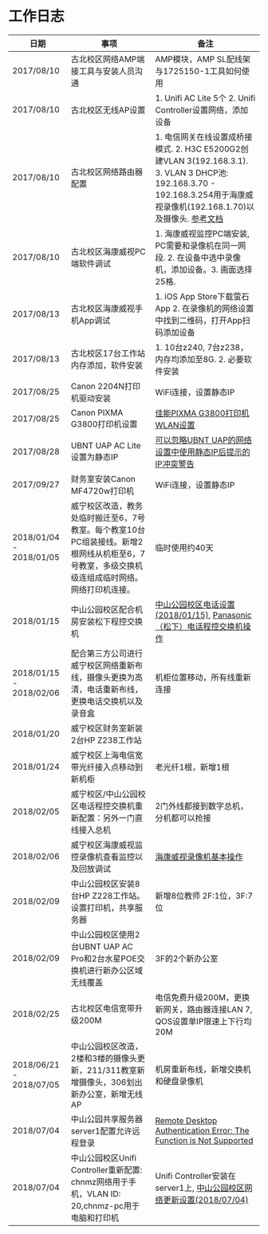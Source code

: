 # 工作日志

| 日期 | 事项 | 备注 |
| ---- | ---- | ---- | 
| 2017/08/10 | 古北校区网络AMP端接工具与安装人员沟通 | AMP模块，AMP SL配线架与1725150-1工具如何使用 |
| 2017/08/10 | 古北校区无线AP设置 | 1. Unifi AC Lite 5个 2. Unifi Controller设置网络，添加设备 |
| 2017/08/10 | 古北校区网络路由器配置 | 1. 电信网关在线设置成桥接模式. 2. H3C E5200G2创建VLAN 3(192.168.3.1). 3. VLAN 3 DHCP池: 192.168.3.70 - 192.168.3.254用于海康威视录像机(192.168.1.70)以及摄像头. [参考文档](https://github.com/northbright/Notes/blob/master/hardware/vlan-settings-for-h3c-router-and-ubnt-uap.md)|
| 2017/08/10 | 古北校区海康威视PC端软件调试 | 1. 海康威视监控PC端安装, PC需要和录像机在同一网段. 2. 在设备中选中录像机，添加设备。3. 画面选择25格. |
| 2017/08/13 | 古北校区海康威视手机App调试 | 1. iOS App Store下载萤石App 2. 在录像机的网络设置中找到二维码，打开App扫码添加设备 |
| 2017/08/13 | 古北校区17台工作站内存添加，软件安装 | 1. 10台z240, 7台z238，内存均添加至8G. 2. 必要软件安装 |
| 2017/08/25 | Canon 2204N打印机驱动安装 | WiFi连接，设置静态IP |
| 2017/08/25 | Canon PIXMA G3800打印机设置 | [佳能PIXMA G3800打印机WLAN设置](https://github.com/northbright/Notes/blob/master/Software/driver/canon/wlan-configuration-of-canon-pixma-g3800-printer/wlan-configuration-of-canon-pixma-g3800-printer.md) |
| 2017/08/28 | UBNT UAP AC Lite设置为静态IP | [可以忽略UBNT UAP的网络设置中使用静态IP后提示的IP冲突警告](https://github.com/northbright/Notes/blob/master/hardware/ignore-the-ip-conflict-warning-when-use-static-ip-for-ubnt-uap.md) |
| 2017/09/27 | 财务室安装Canon MF4720w打印机 | WiFi连接，设置静态IP |
| 2018/01/04 - 2018/01/05 | 威宁校区改造，教务处临时搬迁至6，7号教室。每个教室10台PC组装接线。新增2根网线从机柜至6，7号教室，多级交换机级连组成临时网络。网络打印机连接。 | 临时使用约40天 |
| 2018/01/15 | 中山公园校区配合机房安装松下程控交换机 | [中山公园校区电话设置(2018/01/15)](https://github.com/shchnmz/worklog/blob/master/hardware-and-network/doc/telephone-settings-of-zhongshan-park.md), [Panasonic（松下）电话程控交换机操作](https://github.com/northbright/Notes/blob/master/hardware/panasonic-kx-ns300-basis.md) |
| 2018/01/15 - 2018/02/06 | 配合第三方公司进行威宁校区网络重新布线，摄像头更换为高清，电话重新布线，更换电话交换机以及录音盒 | 机柜位置移动，所有线重新连接 |
| 2018/01/20 | 威宁校区财务室新装2台HP Z238工作站 | |
| 2018/01/24 | 威宁校区上海电信宽带光纤接入点移动到新机柜 | 老光纤1根，新增1根 |
| 2018/02/05 | 威宁校区/中山公园校区电话程控交换机重新配置：另外一门直线接入总机 | 2门外线都接到数字总机，分机都可以抢接 |
| 2018/02/06 | 威宁校区海康威视监控录像机查看监控以及回放调试 | [海康威视录像机基本操作](https://github.com/northbright/Notes/blob/master/hardware/hikvision-recorder-basis/hikvision-recorder-basis.md) |
| 2018/02/09 | 中山公园校区安装8台HP Z228工作站。设置打印机，共享服务器 | 新增8位教师 2F:1位，3F:7位|
| 2018/02/09 | 中山公园校区使用2台UBNT UAP AC Pro和2台水星POE交换机进行新办公区域无线覆盖 | 3F的2个新办公室 |
| 2018/02/25 | 古北校区电信宽带升级200M | 电信免费升级200M，更换新网关，路由器连接LAN 7, QOS设置单IP限速上下行均20M |
| 2018/06/21 - 2018/07/05 | 中山公园校区改造，2楼和3楼的摄像头更新，211/311教室新增摄像头，306划出新办公室，新增无线AP | 机房重新布线，新增交换机和硬盘录像机 |
| 2018/07/04 | 中山公园共享服务器server1配置允许远程登录 | [Remote Desktop Authentication Error: The Function is Not Supported](https://github.com/northbright/Notes/blob/master/Windows/remote-desktop/remote-desktop-authentication-error-the-function-is-not-supported.md)  |
| 2018/07/04 | 中山公园校区Unifi Controller重新配置: chnmz网络用于手机，VLAN ID: 20,chnmz-pc用于电脑和打印机 | Unifi Controller安装在server1上, [中山公园校区网络更新设置(2018/07/04)](https://github.com/shchnmz/worklog/blob/master/hardware-and-network/doc/network-settings-of-zhongshan-park-campus.md) |
